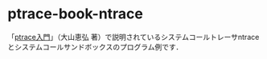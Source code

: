 # ptrace-book-ntrace

「[ptrace入門](https://www.amazon.co.jp/dp/B07X2PCH7K/)」（大山恵弘 著）で説明されているシステムコールトレーサntraceとシステムコールサンドボックスのプログラム例です．
